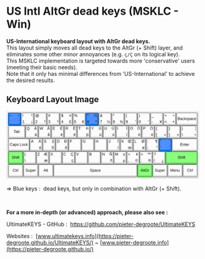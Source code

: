 # US Intl AltGr dead keys (MSKLC - Win)

**US-International keyboard layout with AltGr dead keys.**  
This layout simply moves all dead keys to the AltGr (+ Shift) layer, and eliminates some other minor annoyances (e.g. `ç/Ç` on its logical key).  
This MSKLC implementation is targeted towards more 'conservative' users (meeting their basic needs).  
Note that it only has minimal differences from 'US-International' to achieve the desired results.

## Keyboard Layout Image

![US Intl AltGr dead keys - Keyboard Layout Image](US%20Intl%20AltGr%20dead%20keys%20-%20Keyboard%20Layout%20Image.png)

=&gt; Blue keys&nbsp;: &nbsp;dead keys, but only in combination with AltGr (+ Shift).

&nbsp;

**For a more in-depth (or advanced) approach, please also see&nbsp;:**

UltimateKEYS - GitHub&nbsp;: &nbsp;https://github.com/pieter-degroote/UltimateKEYS

Websites&nbsp;: &nbsp;[www.ultimatekeys.info](https://pieter-degroote.github.io/UltimateKEYS/) ~ [www.pieter-degroote.info](https://pieter-degroote.github.io/)
